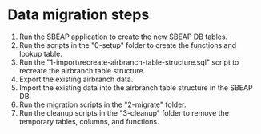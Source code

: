 # Data migration steps

1. Run the SBEAP application to create the new SBEAP DB tables.
2. Run the scripts in the "0-setup" folder to create the functions and lookup table.
3. Run the "1-import\recreate-airbranch-table-structure.sql" script to recreate the airbranch table structure.
4. Export the existing airbranch data.
5. Import the existing data into the airbranch table structure in the SBEAP DB.
6. Run the migration scripts in the "2-migrate" folder.
7. Run the cleanup scripts in the "3-cleanup" folder to remove the temporary tables, columns, and functions.
